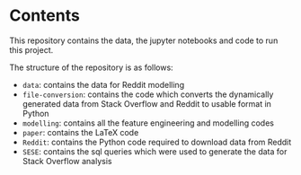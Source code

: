 Contents
========

This repository contains the data, the jupyter notebooks and code to run this project.

The structure of the repository is as follows:

*  `data`: contains the data for Reddit modelling
*  `file-conversion`: contains the code which converts the dynamically generated data from Stack Overflow and Reddit to usable format in Python
*  `modelling`: contains all the feature engineering and modelling codes
*  `paper`: contains the LaTeX code
*  `Reddit`: contains the Python code required to download data from Reddit
*  `SESE`: contains the sql queries which were used to generate the data for Stack Overflow analysis
